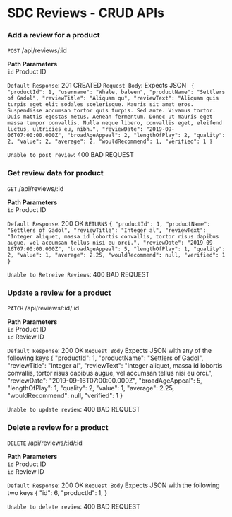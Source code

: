 # SDC Reviews - CRUD APIs

### Add a review for a product <br />
`POST` /api/reviews/:id

**Path Parameters**<br />
`id` Product ID

`Default Response`: 201 CREATED
`Request Body`: Expects JSON
    ` {
        "productId": 1,
        "username": "Whale, baleen",
        "productName": "Settlers of Gadol",
        "reviewTitle": "Aliquam qu",
        "reviewText": "Aliquam quis turpis eget elit sodales scelerisque. Mauris sit amet eros. Suspendisse accumsan tortor quis turpis. Sed ante. Vivamus tortor. Duis mattis egestas metus. Aenean fermentum. Donec ut mauris eget massa tempor convallis. Nulla neque libero, convallis eget, eleifend luctus, ultricies eu, nibh.",
        "reviewDate": "2019-09-06T07:00:00.000Z",
        "broadAgeAppeal": 2,
        "lengthOfPlay": 2,
        "quality": 2,
        "value": 2,
        "average": 2,
        "wouldRecommend": 1,
        "verified": 1
      }`

`Unable to post review`: 400 BAD REQUEST

### Get review data for product <br />
`GET` /api/reviews/:id

**Path Parameters**<br />
`id` Product ID

`Default Response`: 200 OK
`RETURNS`
  `{
    "productId": 1,
    "productName": "Settlers of Gadol",
    "reviewTitle": "Integer al",
    "reviewText": "Integer aliquet, massa id lobortis convallis, tortor risus dapibus augue, vel accumsan tellus nisi eu orci.",
    "reviewDate": "2019-09-16T07:00:00.000Z",
    "broadAgeAppeal": 5,
    "lengthOfPlay": 1,
    "quality": 2,
    "value": 1,
    "average": 2.25,
    "wouldRecommend": null,
    "verified": 1
  }`

`Unable to Retreive Reviews`: 400 BAD REQUEST

### Update a review for a product <br />
`PATCH` /api/reviews/:id/:id

**Path Parameters**<br />
`id` Product ID<br />
`id` Review ID

`Default Response`: 200 OK
`Request Body` Expects JSON with any of the following keys
  {
    "productId": 1,
    "productName": "Settlers of Gadol",
    "reviewTitle": "Integer al",
    "reviewText": "Integer aliquet, massa id lobortis convallis, tortor risus dapibus augue, vel accumsan tellus nisi eu orci.",
    "reviewDate": "2019-09-16T07:00:00.000Z",
    "broadAgeAppeal": 5,
    "lengthOfPlay": 1,
    "quality": 2,
    "value": 1,
    "average": 2.25,
    "wouldRecommend": null,
    "verified": 1
  }


`Unable to update review`: 400 BAD REQUEST

### Delete a review for a product <br />
  `DELETE` /api/reviews/:id/:id

**Path Parameters**<br />
`id` Product ID<br />
`id` Review ID

`Default Response`: 200 OK
`Request Body` Expects JSON with the following two keys
  {
    "id": 6,
    "productId": 1,
  }


`Unable to delete review`: 400 BAD REQUEST
